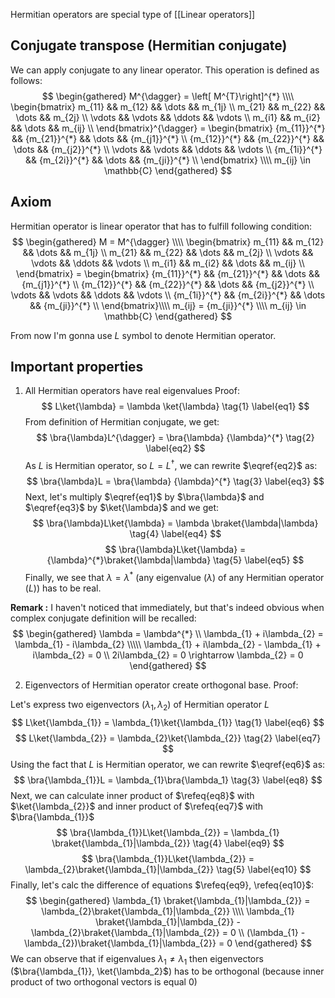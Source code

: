 Hermitian operators are special type of [[Linear operators]]

## Conjugate transpose (Hermitian conjugate)
We can apply conjugate to any linear operator. This operation is defined as follows:
$$
\begin{gathered}
M^{\dagger} = \left[ M^{T}\right]^{*} \\\\
\begin{bmatrix}
	m_{11} && m_{12} && \dots && m_{1j} \\
	m_{21} && m_{22} && \dots && m_{2j} \\
	\vdots && \vdots && \ddots && \vdots \\
	m_{i1} && m_{i2} && \dots && m_{ij} \\
\end{bmatrix}^{\dagger} = \begin{bmatrix}
	{m_{11}}^{*} && {m_{21}}^{*} && \dots && {m_{j1}}^{*} \\
	{m_{12}}^{*} && {m_{22}}^{*} && \dots && {m_{j2}}^{*} \\
	\vdots && \vdots && \ddots && \vdots \\
	{m_{1i}}^{*} && {m_{2i}}^{*} && \dots && {m_{ji}}^{*} \\
\end{bmatrix} \\\\
m_{ij} \in \mathbb{C}
\end{gathered}
$$
## Axiom
Hermitian operator is linear operator that has to fulfill following condition:
$$
\begin{gathered}
M = M^{\dagger} \\\\
\begin{bmatrix}
	m_{11} && m_{12} && \dots && m_{1j} \\
	m_{21} && m_{22} && \dots && m_{2j} \\
	\vdots && \vdots && \ddots && \vdots \\
	m_{i1} && m_{i2} && \dots && m_{ij} \\
\end{bmatrix} = \begin{bmatrix}
	{m_{11}}^{*} && {m_{21}}^{*} && \dots && {m_{j1}}^{*} \\
	{m_{12}}^{*} && {m_{22}}^{*} && \dots && {m_{j2}}^{*} \\
	\vdots && \vdots && \ddots && \vdots \\
	{m_{1i}}^{*} && {m_{2i}}^{*} && \dots && {m_{ji}}^{*} \\
\end{bmatrix}\\\\
m_{ij} = {m_{ji}}^{*} \\\\
m_{ij} \in \mathbb{C}
\end{gathered}
$$

From now I'm gonna use $L$ symbol to denote Hermitian operator.

## Important properties
1. All Hermitian operators have real eigenvalues
   Proof: 
$$
L\ket{\lambda} = \lambda \ket{\lambda} \tag{1} \label{eq1}
$$
From definition of Hermitian conjugate, we get:
$$
\bra{\lambda}L^{\dagger} = \bra{\lambda} {\lambda}^{*} \tag{2} \label{eq2}
$$
As $L$ is Hermitian operator, so $L=L^{\dagger}$, we can rewrite $\eqref{eq2}$ as:
$$
\bra{\lambda}L = \bra{\lambda} {\lambda}^{*} \tag{3} \label{eq3}
$$
Next, let's multiply $\eqref{eq1}$ by $\bra{\lambda}$ and $\eqref{eq3}$ by $\ket{\lambda}$ and we get:
$$
\bra{\lambda}L\ket{\lambda} = \lambda \braket{\lambda|\lambda} \tag{4} \label{eq4}
$$
$$
\bra{\lambda}L\ket{\lambda} = {\lambda}^{*}\braket{\lambda|\lambda} \tag{5} \label{eq5}
$$
Finally, we see that $\lambda = {\lambda}^{*}$  (any eigenvalue $(\lambda)$ of any Hermitian operator $(L)$) has to be real.

**Remark :**
I haven't noticed that immediately, but that's indeed obvious when complex conjugate definition will be recalled:
$$
\begin{gathered}
\lambda = \lambda^{*} \\ 
\lambda_{1} + i\lambda_{2} = \lambda_{1} - i\lambda_{2} \\\\\
\lambda_{1} + i\lambda_{2} - \lambda_{1} + i\lambda_{2} = 0 \\
2i\lambda_{2} = 0 \rightarrow \lambda_{2} = 0
\end{gathered}
$$


2. Eigenvectors of Hermitian operator create orthogonal base.
   Proof:

Let's express two eigenvectors ($\lambda_{1}, \lambda_{2}$) of Hermitian operator $L$
$$
L\ket{\lambda_{1}} = \lambda_{1}\ket{\lambda_{1}} \tag{1} \label{eq6}
$$
$$
L\ket{\lambda_{2}} = \lambda_{2}\ket{\lambda_{2}} \tag{2} \label{eq7}
$$
Using the fact that $L$ is Hermitian operator, we can rewrite $\eqref{eq6}$ as:
$$
\bra{\lambda_{1}}L = \lambda_{1}\bra{\lambda_1} \tag{3} \label{eq8}
$$
Next, we can calculate inner product of $\refeq{eq8}$ with $\ket{\lambda_{2}}$ and inner product of $\refeq{eq7}$ with $\bra{\lambda_{1}}$
$$
\bra{\lambda_{1}}L\ket{\lambda_{2}} = \lambda_{1} \braket{\lambda_{1}|\lambda_{2}} \tag{4} \label{eq9}
$$
$$
\bra{\lambda_{1}}L\ket{\lambda_{2}} = \lambda_{2}\braket{\lambda_{1}|\lambda_{2}} \tag{5} \label{eq10}
$$
Finally, let's calc the difference of equations $\refeq{eq9}, \refeq{eq10}$:
$$
\begin{gathered}
\lambda_{1} \braket{\lambda_{1}|\lambda_{2}} = \lambda_{2}\braket{\lambda_{1}|\lambda_{2}} \\\\
\lambda_{1} \braket{\lambda_{1}|\lambda_{2}} - \lambda_{2}\braket{\lambda_{1}|\lambda_{2}} = 0 \\
(\lambda_{1} - \lambda_{2})\braket{\lambda_{1}|\lambda_{2}} = 0
\end{gathered}
$$
We can observe that if eigenvalues $\lambda_{1} \neq \lambda_{1}$ then eigenvectors ($\bra{\lambda_{1}}, \ket{\lambda_2}$) has to be orthogonal (because inner product of two orthogonal vectors is equal 0)
